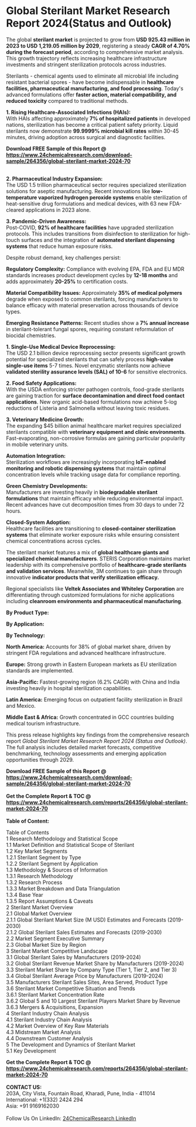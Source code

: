 <h1>Global Sterilant Market Research Report 2024(Status and Outlook)</h1><p>The global <strong>sterilant market</strong> is projected to grow from <strong>USD 925.43 million in 2023 to USD 1,219.05 million by 2029</strong>, registering a steady <strong>CAGR of 4.70% during the forecast period</strong>, according to comprehensive market analysis. This growth trajectory reflects increasing healthcare infrastructure investments and stringent sterilization protocols across industries.</p><p>Sterilants - chemical agents used to eliminate all microbial life including resistant bacterial spores - have become indispensable in <strong>healthcare facilities, pharmaceutical manufacturing, and food processing</strong>. Today's advanced formulations offer <strong>faster action, material compatibility, and reduced toxicity</strong> compared to traditional methods.</p><p><strong>1. Rising Healthcare-Associated Infections (HAIs):</strong><br>
With HAIs affecting approximately <strong>7% of hospitalized patients</strong> in developed nations, sterilization has become a critical patient safety priority. Liquid sterilants now demonstrate <strong>99.9999% microbial kill rates</strong> within 30-45 minutes, driving adoption across surgical and diagnostic facilities.</p><div><b>Download FREE Sample of this Report @ 
            <a href="https://www.24chemicalresearch.com/download-sample/264356/global-sterilant-market-2024-70">
            https://www.24chemicalresearch.com/download-sample/264356/global-sterilant-market-2024-70</a></b></div><br><p><strong>2. Pharmaceutical Industry Expansion:</strong><br>
The USD 1.5 trillion pharmaceutical sector requires specialized sterilization solutions for aseptic manufacturing. Recent innovations like <strong>low-temperature vaporized hydrogen peroxide systems</strong> enable sterilization of heat-sensitive drug formulations and medical devices, with 63 new FDA-cleared applications in 2023 alone.</p><p><strong>3. Pandemic-Driven Awareness:</strong><br>
Post-COVID, <strong>92% of healthcare facilities</strong> have upgraded sterilization protocols. This includes transitions from disinfection to sterilization for high-touch surfaces and the integration of <strong>automated sterilant dispensing systems</strong> that reduce human exposure risks.</p><p>Despite robust demand, key challenges persist:</p><p><strong>Regulatory Complexity:</strong> Compliance with evolving EPA, FDA and EU MDR standards increases product development cycles by <strong>12-18 months</strong> and adds approximately <strong>20-25%</strong> to certification costs.</p><p><strong>Material Compatibility Issues:</strong> Approximately <strong>35% of medical polymers</strong> degrade when exposed to common sterilants, forcing manufacturers to balance efficacy with material preservation across thousands of device types.</p><p><strong>Emerging Resistance Patterns:</strong> Recent studies show a <strong>7% annual increase</strong> in sterilant-tolerant fungal spores, requiring constant reformulation of biocidal chemistries.</p><p><strong>1. Single-Use Medical Device Reprocessing:</strong><br>
The USD 2.1 billion device reprocessing sector presents significant growth potential for specialized sterilants that can safely process <strong>high-value single-use items</strong> 5-7 times. Novel enzymatic sterilants now achieve <strong>validated sterility assurance levels (SAL) of 10-6</strong> for sensitive electronics.</p><p><strong>2. Food Safety Applications:</strong><br>
With the USDA enforcing stricter pathogen controls, food-grade sterilants are gaining traction for <strong>surface decontamination and direct food contact applications</strong>. New organic acid-based formulations now achieve 5-log reductions of Listeria and Salmonella without leaving toxic residues.</p><p><strong>3. Veterinary Medicine Growth:</strong><br>
The expanding $45 billion animal healthcare market requires specialized sterilants compatible with <strong>veterinary equipment and clinic environments</strong>. Fast-evaporating, non-corrosive formulas are gaining particular popularity in mobile veterinary units.</p><p><strong>Automation Integration:</strong><br>
	Sterilization workflows are increasingly incorporating <strong>IoT-enabled monitoring and robotic dispensing systems</strong> that maintain optimal concentration levels while tracking usage data for compliance reporting.</p><p><strong>Green Chemistry Developments:</strong><br>
	Manufacturers are investing heavily in <strong>biodegradable sterilant formulations</strong> that maintain efficacy while reducing environmental impact. Recent advances have cut decomposition times from 30 days to under 72 hours.</p><p><strong>Closed-System Adoption:</strong><br>
	Healthcare facilities are transitioning to <strong>closed-container sterilization systems</strong> that eliminate worker exposure risks while ensuring consistent chemical concentrations across cycles.</p><p>The sterilant market features a mix of <strong>global healthcare giants and specialized chemical manufacturers</strong>. STERIS Corporation maintains market leadership with its comprehensive portfolio of <strong>healthcare-grade sterilants and validation services</strong>. Meanwhile, 3M continues to gain share through innovative <strong>indicator products that verify sterilization efficacy.</strong></p><p>Regional specialists like <strong>Veltek Associates and Whiteley Corporation</strong> are differentiating through customized formulations for niche applications including <strong>cleanroom environments and pharmaceutical manufacturing</strong>.</p><p><strong>By Product Type:</strong></p><p><strong>By Application:</strong></p><p><strong>By Technology:</strong></p><p><strong>North America:</strong> Accounts for 38% of global market share, driven by stringent FDA regulations and advanced healthcare infrastructure.</p><p><strong>Europe:</strong> Strong growth in Eastern European markets as EU sterilization standards are implemented.</p><p><strong>Asia-Pacific:</strong> Fastest-growing region (6.2% CAGR) with China and India investing heavily in hospital sterilization capabilities.</p><p><strong>Latin America:</strong> Emerging focus on outpatient facility sterilization in Brazil and Mexico.</p><p><strong>Middle East &amp; Africa:</strong> Growth concentrated in GCC countries building medical tourism infrastructure.</p><p>This press release highlights key findings from the comprehensive research report <em>Global Sterilant Market Research Report 2024 (Status and Outlook)</em>. The full analysis includes detailed market forecasts, competitive benchmarking, technology assessments and emerging application opportunities through 2029.</p><div><b>Download FREE Sample of this Report @ 
            <a href="https://www.24chemicalresearch.com/download-sample/264356/global-sterilant-market-2024-70">
            https://www.24chemicalresearch.com/download-sample/264356/global-sterilant-market-2024-70</a></b></div><br><div><b>Get the Complete Report & TOC @ 
            <a href="https://www.24chemicalresearch.com/reports/264356/global-sterilant-market-2024-70">
            https://www.24chemicalresearch.com/reports/264356/global-sterilant-market-2024-70</a></b></div><br>
            <b>Table of Content:</b><p>Table of Contents<br />
1 Research Methodology and Statistical Scope<br />
1.1 Market Definition and Statistical Scope of Sterilant<br />
1.2 Key Market Segments<br />
1.2.1 Sterilant Segment by Type<br />
1.2.2 Sterilant Segment by Application<br />
1.3 Methodology & Sources of Information<br />
1.3.1 Research Methodology<br />
1.3.2 Research Process<br />
1.3.3 Market Breakdown and Data Triangulation<br />
1.3.4 Base Year<br />
1.3.5 Report Assumptions & Caveats<br />
2 Sterilant Market Overview<br />
2.1 Global Market Overview<br />
2.1.1 Global Sterilant Market Size (M USD) Estimates and Forecasts (2019-2030)<br />
2.1.2 Global Sterilant Sales Estimates and Forecasts (2019-2030)<br />
2.2 Market Segment Executive Summary<br />
2.3 Global Market Size by Region<br />
3 Sterilant Market Competitive Landscape<br />
3.1 Global Sterilant Sales by Manufacturers (2019-2024)<br />
3.2 Global Sterilant Revenue Market Share by Manufacturers (2019-2024)<br />
3.3 Sterilant Market Share by Company Type (Tier 1, Tier 2, and Tier 3)<br />
3.4 Global Sterilant Average Price by Manufacturers (2019-2024)<br />
3.5 Manufacturers Sterilant Sales Sites, Area Served, Product Type<br />
3.6 Sterilant Market Competitive Situation and Trends<br />
3.6.1 Sterilant Market Concentration Rate<br />
3.6.2 Global 5 and 10 Largest Sterilant Players Market Share by Revenue<br />
3.6.3 Mergers & Acquisitions, Expansion<br />
4 Sterilant Industry Chain Analysis<br />
4.1 Sterilant Industry Chain Analysis<br />
4.2 Market Overview of Key Raw Materials<br />
4.3 Midstream Market Analysis<br />
4.4 Downstream Customer Analysis<br />
5 The Development and Dynamics of Sterilant Market <br />
5.1 Key Development</p><div><b>Get the Complete Report & TOC @ 
            <a href="https://www.24chemicalresearch.com/reports/264356/global-sterilant-market-2024-70">
            https://www.24chemicalresearch.com/reports/264356/global-sterilant-market-2024-70</a></b></div><br><b>CONTACT US:</b><br>
            203A, City Vista, Fountain Road, Kharadi, Pune, India - 411014<br>
            International: +1(332) 2424 294<br>
            Asia: +91 9169162030 <br><br>
            Follow Us On LinkedIn: <a href="https://www.linkedin.com/company/24chemicalresearch/">24ChemicalResearch LinkedIn</a>